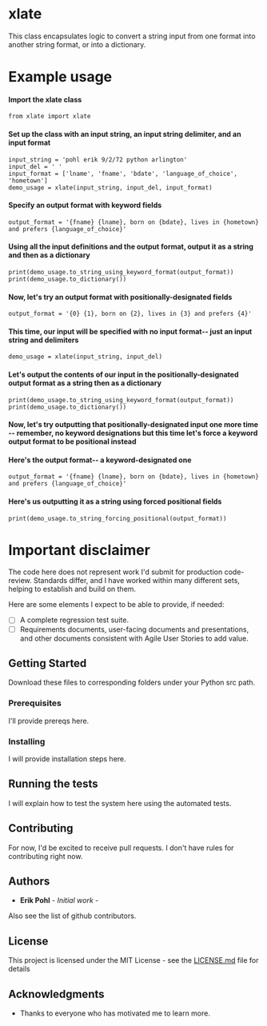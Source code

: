 # xlate


This class encapsulates logic to convert a string input from one format into another string format, or into a dictionary.


# Example usage

#### Import the xlate class
```
from xlate import xlate
```

#### Set up the class with an input string, an input string delimiter, and an input format
```
input_string = 'pohl erik 9/2/72 python arlington'
input_del = ' '
input_format = ['lname', 'fname', 'bdate', 'language_of_choice', 'hometown']
demo_usage = xlate(input_string, input_del, input_format)
```

#### Specify an output format with keyword fields
````
output_format = '{fname} {lname}, born on {bdate}, lives in {hometown} and prefers {language_of_choice}'
````

#### Using all the input definitions and the output format, output it as a string and then as a dictionary
````
print(demo_usage.to_string_using_keyword_format(output_format))
print(demo_usage.to_dictionary())
````

#### Now, let's try an output format with positionally-designated fields
````
output_format = '{0} {1}, born on {2}, lives in {3} and prefers {4}'
````

#### This time, our input will be specified with no input format-- just an input string and delimiters
````
demo_usage = xlate(input_string, input_del)
````

#### Let's output the contents of our input in the positionally-designated output format as a string then as a dictionary
````
print(demo_usage.to_string_using_keyword_format(output_format))
print(demo_usage.to_dictionary())
````

#### Now, let's try outputting that positionally-designated input one more time -- remember, no keyword designations but this time let's force a keyword output format to be positional instead

#### Here's the output format-- a keyword-designated one
````
output_format = '{fname} {lname}, born on {bdate}, lives in {hometown} and prefers {language_of_choice}'
````

#### Here's us outputting it as a string using forced positional fields
````
print(demo_usage.to_string_forcing_positional(output_format))
````

# Important disclaimer

The code here does not represent work I'd submit for production code-review.  Standards differ, and I have worked within many different
sets, helping to establish and build on them.

Here are some elements I expect to be able to provide, if needed:

- [ ] A complete regression test suite.
- [ ] Requirements documents, user-facing documents and presentations, and other documents consistent with Agile User Stories to add value.

## Getting Started

Download these files to corresponding folders under your Python src path.

### Prerequisites

I'll provide prereqs here.

### Installing

I will provide installation steps here.

## Running the tests

I will explain how to test the system here using the automated tests.

## Contributing

For now, I'd be excited to receive pull requests.  I don't have rules for contributing right now.

## Authors

* **Erik Pohl** - *Initial work* - 

Also see the list of github contributors.

## License

This project is licensed under the MIT License - see the [LICENSE.md](LICENSE.md) file for details

## Acknowledgments

* Thanks to everyone who has motivated me to learn more.
